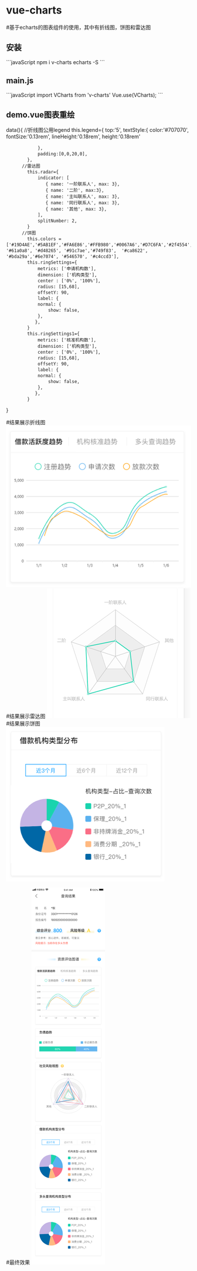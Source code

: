 # vue-charts
#基于echarts的图表组件的使用，其中有折线图，饼图和雷达图
<h2>安装</h2>
```javaScript
npm i v-charts echarts -S
```
<h2>main.js</h2>
```javaScript
  import VCharts from 'v-charts'
  Vue.use(VCharts);
```
<h2>demo.vue图表重绘</h2>
data(){
 //折线图公用legend
        	this.legend={
        		top:'5',
		        textStyle:{
		        	color:'#707070',
		        	fontSize:'0.13rem',
		        	lineHeight:'0.18rem',
		        	height:'0.18rem'
		        	
		        },
		        padding:[0,0,20,0],
        	},
          //雷达图
        	this.radar={
		        indicator: [
		           { name: '一阶联系人', max: 3},
		           { name: '二阶', max:3},
		           { name: '主叫联系人', max: 3},
		           { name: '同行联系人', max: 3},
		           { name: '其他', max: 3},
		        ],
		        splitNumber: 2,
        	}
          //饼图
        	this.colors =['#19D4AE','#5AB1EF','#FA6E86','#FFB980','#0067A6','#D7C6FA','#2f4554', '#61a0a8', '#d48265', '#91c7ae','#749f83',  '#ca8622', '#bda29a','#6e7074', '#546570', '#c4ccd3'],
        	this.ringSettings={
        		metrics: ['申请机构数'],
                dimension: ['机构类型'],
        		center : ['0%', '100%'],
        		radius: [15,68],
                offsetY: 90,
                label: {
                normal: {
                    show: false,
                }, 
               }, 
        	}
        	this.ringSettings1={
        		metrics: ['核准机构数'],
                dimension: ['机构类型'],
        		center : ['0%', '100%'],
        		radius: [15,68],
                offsetY: 90,
                label: {
                normal: {
                    show: false,
                }, 
               }, 
        	}
}


#结果展示折线图
<img src="https://github.com/violet-panpan/vue-charts/blob/master/3.png"/>
#结果展示雷达图
<img src="https://github.com/violet-panpan/vue-charts/blob/master/1.png"/>
#结果展示饼图
<img src="https://github.com/violet-panpan/vue-charts/blob/master/2.png"/>

#最终效果
<img src="https://github.com/violet-panpan/vue-charts/blob/master/大数据评分查询结果.jpg"/>
